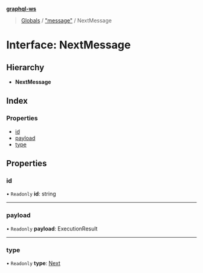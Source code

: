 **[graphql-ws](../README.md)**

> [Globals](../README.md) / ["message"](../modules/_message_.md) / NextMessage

# Interface: NextMessage

## Hierarchy

* **NextMessage**

## Index

### Properties

* [id](_message_.nextmessage.md#id)
* [payload](_message_.nextmessage.md#payload)
* [type](_message_.nextmessage.md#type)

## Properties

### id

• `Readonly` **id**: string

___

### payload

• `Readonly` **payload**: ExecutionResult

___

### type

• `Readonly` **type**: [Next](../enums/_message_.messagetype.md#next)
